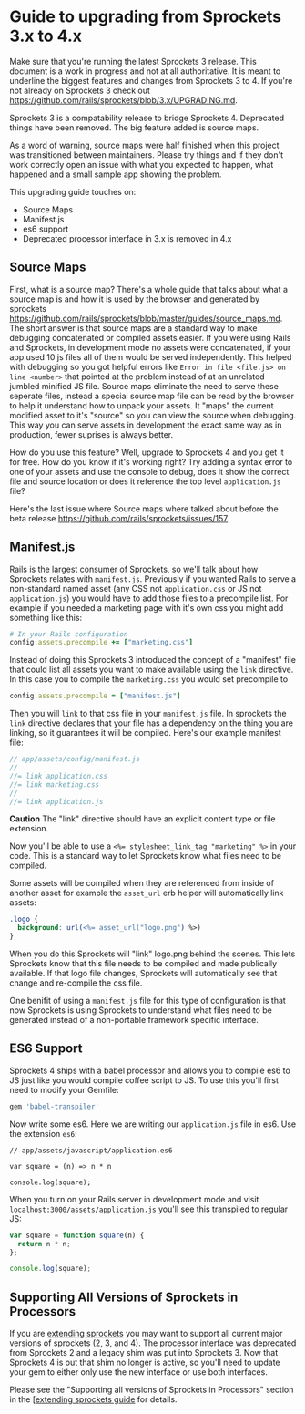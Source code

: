 # Guide to upgrading from Sprockets 3.x to 4.x

Make sure that you're running the latest Sprockets 3 release. This document is a work in progress and not at all authoritative. It is meant to underline the biggest features and changes from Sprockets 3 to 4. If you're not already on Sprockets 3 check out https://github.com/rails/sprockets/blob/3.x/UPGRADING.md.

Sprockets 3 is a compatability release to bridge Sprockets 4. Deprecated things have been removed. The big feature added is source maps.

As a word of warning, source maps were half finished when this project was transitioned between maintainers. Please try things and if they don't work correctly open an issue with what you expected to happen, what happened and a small sample app showing the problem.

This upgrading guide touches on:

- Source Maps
- Manifest.js
- es6 support
- Deprecated processor interface in 3.x is removed in 4.x

## Source Maps

First, what is a source map? There's a whole guide that talks about what a source map is and how it is used by the browser and generated by sprockets https://github.com/rails/sprockets/blob/master/guides/source_maps.md. The short answer is that source maps are a standard way to make debugging concatenated or compiled assets easier. If you were using Rails and Sprockets, in development mode no assets were concatenated, if your app used 10 js files all of them would be served independently. This helped with debugging so you got helpful errors like `Error in file <file.js> on line <number>` that pointed at the problem instead of at an unrelated jumbled minified JS file. Source maps eliminate the need to serve these seperate files, instead a special source map file can be read by the browser to help it understand how to unpack your assets. It "maps" the current modified asset to it's "source" so you can view the source when debugging. This way you can serve assets in development the exact same way as in production, fewer suprises is always better.

How do you use this feature? Well, upgrade to Sprockets 4 and you get it for free. How do you know if it's working right? Try adding a syntax error to one of your assets and use the console to debug, does it show the correct file and source location or does it reference the top level `application.js` file?

Here's the last issue where Source maps where talked about before the beta release https://github.com/rails/sprockets/issues/157

## Manifest.js

Rails is the largest consumer of Sprockets, so we'll talk about how Sprockets relates with `manifest.js`. Previously if you wanted Rails to serve a non-standard named asset (any CSS not `application.css` or JS not `application.js`) you would have to add those files to a precompile list. For example if you needed a marketing page with it's own css you might add something like this:


```ruby
# In your Rails configuration
config.assets.precompile += ["marketing.css"]
```

Instead of doing this Sprockets 3 introduced the concept of a "manifest" file that could list all assets you want to make available using the `link` directive. In this case you to compile the `marketing.css` you would set precompile to


```ruby
config.assets.precompile = ["manifest.js"]
```

Then you will `link` to that css file in your `manifest.js` file. In sprockets the `link` directive declares that your file has a dependency on the thing you are linking, so it guarantees it will be compiled. Here's our example manifest file:

```js
// app/assets/config/manifest.js
//
//= link application.css
//= link marketing.css
//
//= link application.js
```

**Caution** The "link" directive should have an explicit content type or file extension.

Now you'll be able to use a `<%= stylesheet_link_tag "marketing" %>` in your code. This is a standard way to let Sprockets know what files need to be compiled.

Some assets will be compiled when they are referenced from inside of another asset for example the `asset_url` erb helper will automatically link assets:

``` css
.logo {
  background: url(<%= asset_url("logo.png") %>)
}
```

When you do this Sprockets will "link" logo.png behind the scenes. This lets Sprockets know that this file needs to be compiled and made publically available. If that logo file changes, Sprockets will automatically see that change and re-compile the css file.

One benifit of using a `manifest.js` file for this type of configuration is that now Sprockets is using Sprockets to understand what files need to be generated instead of a non-portable framework specific interface.

## ES6 Support

Sprockets 4 ships with a babel processor and allows you to compile es6 to JS just like you would compile coffee script to JS. To use this you'll first need to modify your Gemfile:

```ruby
gem 'babel-transpiler'
```

Now write some es6. Here we are writing our `application.js` file in es6. Use the extension `es6`:

```es6
// app/assets/javascript/application.es6

var square = (n) => n * n

console.log(square);
```

When you turn on your Rails server in development mode and visit `localhost:3000/assets/application.js` you'll see this transpiled to regular JS:


```js
var square = function square(n) {
  return n * n;
};

console.log(square);
```

## Supporting All Versions of Sprockets in Processors

If you are [extending sprockets](guides/extending_sprockets.md) you may want to support all current major versions of sprockets (2, 3, and 4). The processor interface was deprecated from Sprockets 2 and a legacy shim was put into Sprockets 3. Now that Sprockets 4 is out that shim no longer is active, so you'll need to update your gem to either only use the new interface or use both interfaces.

Please see the "Supporting all versions of Sprockets in Processors" section in the [[extending sprockets guide](guides/extending_sprockets.md) for details.

